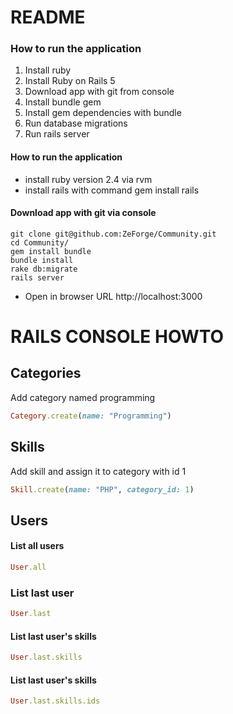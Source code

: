 # README

### How to run the application
1. Install ruby
2. Install Ruby on Rails 5
3. Download app with git from console
3. Install bundle gem
4. Install gem dependencies with bundle
5. Run database migrations
6. Run rails server

#### How to run the application

* install ruby version 2.4 via rvm
* install rails with command gem install rails

#### Download app with git via console

```console
git clone git@github.com:ZeForge/Community.git
cd Community/
gem install bundle
bundle install
rake db:migrate
rails server
```
* Open in browser URL http://localhost:3000


# RAILS CONSOLE HOWTO

## Categories

Add category named programming

```ruby
Category.create(name: "Programming")
```

## Skills
Add skill and assign it to category with id 1
```ruby
Skill.create(name: "PHP", category_id: 1)
```

## Users

#### List all users
```ruby
User.all
```

### List last user

```ruby
User.last
```

#### List last user's skills

```ruby
User.last.skills
```

####  List last user's skills

```ruby
User.last.skills.ids
```
